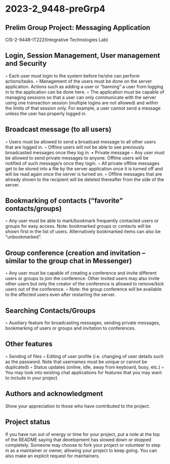 # 2023-2_9448-preGrp4

## Prelim Group Project: Messaging Application
CIS-2-9448-IT222(Integrative Technologies Lab)

## Login, Session Management, User management and Security
◦ Each user must login to the system before he/she can perform actions/tasks.
◦ Management of the users must be done on the server application. Actions such as adding
a user or “banning” a user from logging in to the application can be done here.
◦ The application must be capable of managing sessions so that a user can only
communicate with the server using one transaction session (multiple logins are not
allowed) and within the limits of that session only. For example, a user cannot send a
message unless the user has properly logged in.

## Broadcast message (to all users)
◦ Users must be allowed to send a broadcast message to all other users that are logged in.
◦ Offline users will not be able to see previously broadcasted messages once they log in.
• Private message
◦ Any user must be allowed to send private messages to anyone. Offline users will be
notified of such message/s once they login.
◦ All private offline messages get to be stored into a file by the server application once it is
turned off and will be read again once the server is turned on.
◦ Offline messages that are already shown to the recipient will be deleted thereafter from
the side of the server.

## Bookmarking of contacts (“favorite” contacts/groups)
◦ Any user must be able to mark/bookmark frequently contacted users or groups for easy access. Note: bookmarked groups or contacts will be shown first in the list of users.
Alternatively bookmarked items can also be “unbookmarked”.

## Group conference (creation and invitation – similar to the group chat in Messenger)
◦ Any user must be capable of creating a conference and invite different users or groups to
join the conference. Other invited users may also invite other users but only the creator
of the conference is allowed to remove/kick users out of the conference.
◦ Note: the group conference will be available to the affected users even after restarting the
server.

## Searching Contacts/Groups
◦ Auxiliary feature for broadcasting messages, sending private messages, bookmarking of
users or groups and invitation to conferences.

## Other features
◦ Sending of files
◦ Editing of user profile (i.e. changing of user details such as the password. Note that
usernames must be unique or cannot be duplicated)
◦ Status updates (online, idle, away from keyboard, busy, etc.)
◦ You may look into existing chat applications for features that you may want to include in
your project.

## Authors and acknowledgment
Show your appreciation to those who have contributed to the project.

## Project status
If you have run out of energy or time for your project, put a note at the top of the README saying that development has slowed down or stopped completely. Someone may choose to fork your project or volunteer to step in as a maintainer or owner, allowing your project to keep going. You can also make an explicit request for maintainers.
